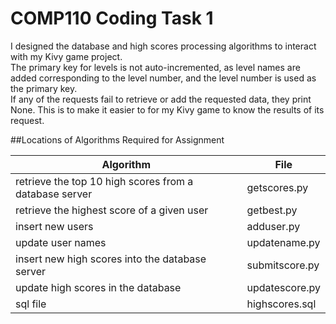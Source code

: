 # COMP110 Coding Task 1
I designed the database and high scores processing algorithms to interact with my Kivy game project.  
The primary key for levels is not auto-incremented, as level names are added corresponding to the level number, and the level number is used as the primary key.  
If any of the requests fail to retrieve or add the requested data, they print None. This is to make it easier to for my Kivy game to know the results of its request. 

##Locations of Algorithms Required for Assignment

|Algorithm|File|
|---|---|
|retrieve the top 10 high scores from a database server|getscores.py|
|retrieve the highest score of a given user|getbest.py|
|insert new users |adduser.py|
|update user names |updatename.py|
|insert new high scores into the database server|submitscore.py|
|update high scores in the database|updatescore.py|
|sql file|highscores.sql|
